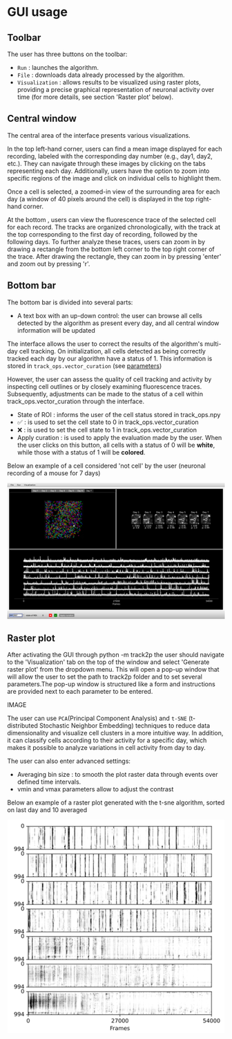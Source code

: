 # GUI usage

## Toolbar

The user has three buttons on the toolbar:

- `Run` : launches the algorithm.
- `File` : downloads data already processed by the algorithm.
- `Visualization` : allows results to be visualized using raster plots, providing a precise graphical representation of neuronal activity over time (for more details, see section 'Raster plot' below).

## Central window

The central area of the interface presents various visualizations.

In the top left-hand corner, users can find a mean image displayed for each recording, labeled with the corresponding day number (e.g., day1, day2, etc.). They can navigate through these images by clicking on the tabs representing each day. Additionally, users have the option to zoom into specific regions of the image and click on individual cells to highlight them.

Once a cell is selected, a zoomed-in view of the surrounding area for each day (a window of 40 pixels around the cell) is displayed in the top right-hand corner.

At the bottom , users can view the fluorescence trace of the selected cell for each record. The tracks are organized chronologically, with the track at the top corresponding to the first day of recording, followed by the following days. To further analyze these traces, users can zoom in by drawing a rectangle from the bottom left corner to the top right corner of the trace. After drawing the rectangle, they can zoom in by pressing 'enter' and zoom out by pressing 'r'.


## Bottom bar

The bottom bar is divided into several parts:

- A text box with an up-down control: the user can browse all cells detected by the algorithm as present every day, and all central window information will be updated

The interface allows the user to correct the results of the algorithm's multi-day cell tracking. On initialization, all cells detected as being correctly tracked each day by our algorithm have a status of 1. This information is stored in `track_ops.vector_curation` (see [parameters](https://github.com/juremaj/track2p/blob/main/docs/parameters.md))

However, the user can assess the quality of cell tracking and activity by inspecting cell outlines or by closely examining fluorescence traces. Subsequently, adjustments can be made to the status of a cell within track_ops.vector_curation through the interface.

- State of ROI : informs the user of the cell status stored in track_ops.npy
- ✅ : is used to set the cell state to 0 in track_ops.vector_curation
- ❌ : is used to set the cell state to 1 in track_ops.vector_curation
- Apply curation : is used to apply the evaluation made by the user. When the user clicks on this button, all cells with a status of 0 will be **white**, while those with a status of 1 will be **colored**.

Below an example of a cell considered 'not cell' by the user (neuronal recording of a mouse for 7 days)

![ex_curation.png](media/plots/ex_curation.png)

## Raster plot 

After activating the GUI through python -m track2p the user should navigate to the 'Visualization' tab on the top of the window and select 'Generate raster plot' from the dropdown menu. This will open a pop-up window that will allow the user to set the path to track2p folder and to set several parameters.The pop-up window is structured like a form and instructions are provided next to each parameter to be entered.

IMAGE

The user can use `PCA`(Principal Component Analysis) and `t-SNE` (t-distributed Stochastic Neighbor Embedding) techniques to reduce data dimensionality and visualize cell clusters in a more intuitive way.  In addition, it can classify cells according to their activity for a specific day, which makes it possible to analyze variations in cell activity from day to day.

The user can also enter advanced settings:

- Averaging bin size : to smooth the plot raster data through events over defined time intervals.
- vmin and vmax parameters allow to adjust the contrast

Below  an example of a raster plot generated with the t-sne algorithm, sorted on last day and 10 averaged

![ex_raster.png](media/plots/ex_raster.png)
  
